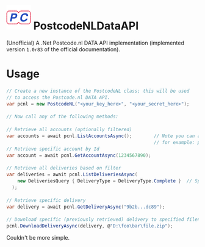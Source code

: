 # ![Logo](https://raw.githubusercontent.com/RobThree/PostcodeNLDataAPI/master/postcode-logo-square.png) PostcodeNLDataAPI
(Unofficial) A .Net Postcode.nl DATA API implementation (implemented version `1.0r83` of the official documentation).

# Usage

```c#
// Create a new instance of the PostcodeNL class; this will be used
// to access the Postcode.nl DATA API.
var pcnl = new PostcodeNL("<your_key_here>", "<your_secret_here>");

// Now call any of the following methods:

// Retrieve all accounts (optionally filtered)
var accounts = await pcnl.ListAccountsAsync();        // Note you can also pass a product-filter argument;
                                                      // for example: pcnl.ListAccountsAsync("NP-MySQL-A-M")
// Retrieve specific account by Id
var account = await pcnl.GetAccountAsync(1234567890);

// Retrieve all deliveries based on filter
var deliveries = await pcnl.ListDeliveriesAsync(
    new DeliveriesQuery { DeliveryType = DeliveryType.Complete }  // Specify filter
  );

// Retrieve specific delivery
var delivery = await pcnl.GetDeliveryAsync("9b2b...dc89");

// Download specific (previously retrieved) delivery to specified filename
pcnl.DownloadDeliveryAsync(delivery, @"D:\foo\bar\file.zip");
```

Couldn't be more simple.
